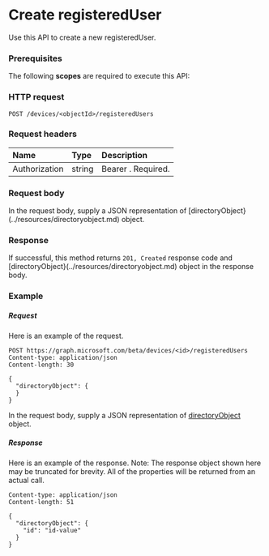 # Create registeredUser

Use this API to create a new registeredUser.
### Prerequisites
The following **scopes** are required to execute this API: 
### HTTP request
<!-- { "blockType": "ignored" } -->
```http
POST /devices/<objectId>/registeredUsers

```
### Request headers
| Name       | Type | Description|
|:---------------|:--------|:----------|
| Authorization  | string  | Bearer <token>. Required. |

### Request body
In the request body, supply a JSON representation of [directoryObject}(../resources/directoryobject.md) object.


### Response
If successful, this method returns `201, Created` response code and [directoryObject}(../resources/directoryobject.md) object in the response body.

### Example
##### Request
Here is an example of the request.
<!-- {
  "blockType": "request",
  "name": "create_directoryobject_from_device"
}-->
```http
POST https://graph.microsoft.com/beta/devices/<id>/registeredUsers
Content-type: application/json
Content-length: 30

{
  "directoryObject": {
  }
}
```
In the request body, supply a JSON representation of [directoryObject](../resources/directoryobject.md) object.
##### Response
Here is an example of the response. Note: The response object shown here may be truncated for brevity. All of the properties will be returned from an actual call.
<!-- {
  "blockType": "response",
  "truncated": true,
  "@odata.type": "microsoft.graph.directoryobject"
} -->
```http
Content-type: application/json
Content-length: 51

{
  "directoryObject": {
    "id": "id-value"
  }
}
```

<!-- uuid: 8fcb5dbc-d5aa-4681-8e31-b001d5168d79
2015-10-25 14:57:30 UTC -->
<!-- {
  "type": "#page.annotation",
  "description": "Create registeredUser",
  "keywords": "",
  "section": "documentation",
  "tocPath": ""
}-->